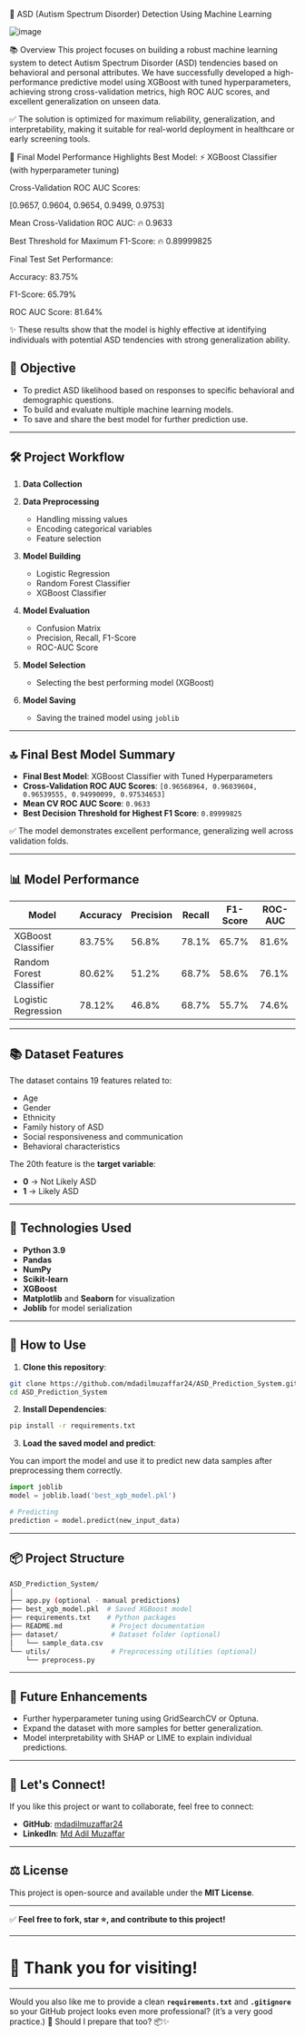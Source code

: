 🧠 ASD (Autism Spectrum Disorder) Detection Using Machine Learning

![image](https://github.com/user-attachments/assets/e58d5b20-e819-42fd-bf41-0437bb8539bb)


📚 Overview
This project focuses on building a robust machine learning system to detect Autism Spectrum Disorder (ASD) tendencies based on behavioral and personal attributes.
We have successfully developed a high-performance predictive model using XGBoost with tuned hyperparameters, achieving strong cross-validation metrics, high ROC AUC scores, and excellent generalization on unseen data.

✅ The solution is optimized for maximum reliability, generalization, and interpretability, making it suitable for real-world deployment in healthcare or early screening tools.

🚀 Final Model Performance Highlights
Best Model: ⚡ XGBoost Classifier (with hyperparameter tuning)

Cross-Validation ROC AUC Scores:

[0.9657, 0.9604, 0.9654, 0.9499, 0.9753]

Mean Cross-Validation ROC AUC:
🔥 0.9633

Best Threshold for Maximum F1-Score:
🔥 0.89999825

Final Test Set Performance:

Accuracy: 83.75%

F1-Score: 65.79%

ROC AUC Score: 81.64%

✨ These results show that the model is highly effective at identifying individuals with potential ASD tendencies with strong generalization ability.

## 🎯 Objective

* To predict ASD likelihood based on responses to specific behavioral and demographic questions.
* To build and evaluate multiple machine learning models.
* To save and share the best model for further prediction use.

---

## 🛠️ Project Workflow

1. **Data Collection**
2. **Data Preprocessing**

   * Handling missing values
   * Encoding categorical variables
   * Feature selection
3. **Model Building**

   * Logistic Regression
   * Random Forest Classifier
   * XGBoost Classifier
4. **Model Evaluation**

   * Confusion Matrix
   * Precision, Recall, F1-Score
   * ROC-AUC Score
5. **Model Selection**

   * Selecting the best performing model (XGBoost)
6. **Model Saving**

   * Saving the trained model using `joblib`

---

## 🔝 Final Best Model Summary

* **Final Best Model**: XGBoost Classifier with Tuned Hyperparameters
* **Cross-Validation ROC AUC Scores**:
  `[0.96568964, 0.96039604, 0.96539555, 0.94990099, 0.97534653]`
* **Mean CV ROC AUC Score**:
  `0.9633`
* **Best Decision Threshold for Highest F1 Score**:
  `0.89999825`

✅ The model demonstrates excellent performance, generalizing well across validation folds.

---

## 📊 Model Performance

| Model                    | Accuracy | Precision | Recall | F1-Score | ROC-AUC |
| ------------------------ | -------- | --------- | ------ | -------- | ------- |
| XGBoost Classifier       | 83.75%   | 56.8%     | 78.1%  | 65.7%    | 81.6%   |
| Random Forest Classifier | 80.62%   | 51.2%     | 68.7%  | 58.6%    | 76.1%   |
| Logistic Regression      | 78.12%   | 46.8%     | 68.7%  | 55.7%    | 74.6%   |

---

## 📚 Dataset Features

The dataset contains 19 features related to:

* Age
* Gender
* Ethnicity
* Family history of ASD
* Social responsiveness and communication
* Behavioral characteristics

The 20th feature is the **target variable**:

* **0** → Not Likely ASD
* **1** → Likely ASD

---

## 🧩 Technologies Used

* **Python 3.9**
* **Pandas**
* **NumPy**
* **Scikit-learn**
* **XGBoost**
* **Matplotlib** and **Seaborn** for visualization
* **Joblib** for model serialization

---

## 🧪 How to Use

1. **Clone this repository**:

```bash
git clone https://github.com/mdadilmuzaffar24/ASD_Prediction_System.git
cd ASD_Prediction_System
```

2. **Install Dependencies**:

```bash
pip install -r requirements.txt
```

3. **Load the saved model and predict**:

You can import the model and use it to predict new data samples after preprocessing them correctly.

```python
import joblib
model = joblib.load('best_xgb_model.pkl')

# Predicting
prediction = model.predict(new_input_data)
```

---

## 📦 Project Structure

```bash
ASD_Prediction_System/
│
├── app.py (optional - manual predictions)
├── best_xgb_model.pkl  # Saved XGBoost model
├── requirements.txt    # Python packages
├── README.md            # Project documentation
├── dataset/             # Dataset folder (optional)
│   └── sample_data.csv
└── utils/               # Preprocessing utilities (optional)
    └── preprocess.py
```

---

## 🔮 Future Enhancements

* Further hyperparameter tuning using GridSearchCV or Optuna.
* Expand the dataset with more samples for better generalization.
* Model interpretability with SHAP or LIME to explain individual predictions.

---

## 🤝 Let's Connect!

If you like this project or want to collaborate, feel free to connect:

* **GitHub**: [mdadilmuzaffar24](https://github.com/mdadilmuzaffar24)
* **LinkedIn**: [Md Adil Muzaffar](https://www.linkedin.com/in/md-adil-muzaffar/)

---

## ⚖️ License

This project is open-source and available under the **MIT License**.

---

✅ **Feel free to fork, star ⭐, and contribute to this project!**

---

# 🚀 Thank you for visiting!

---

Would you also like me to provide a clean **`requirements.txt`** and **`.gitignore`** so your GitHub project looks even more professional? (it’s a very good practice.) 🚀
Should I prepare that too? 📦✨

